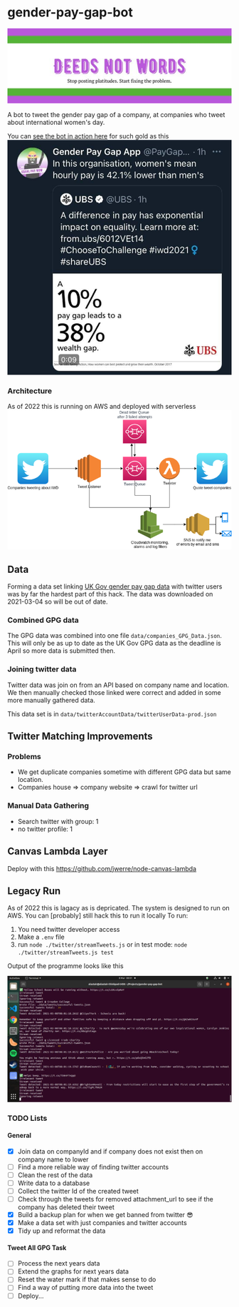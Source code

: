 # gender-pay-gap-bot

![Banner](https://github.com/alifensome/gender-pay-gap-bot/blob/main/images/banner.jpeg?raw=true)

A bot to tweet the gender pay gap of a company, at companies who tweet about international women's day.

You can [see the bot in action here](https://twitter.com/PayGapApp) for such gold as this
![Twitter-bot Tweet at UBS](https://github.com/alifensome/gender-pay-gap-bot/blob/main/images/ubs.jpeg?raw=true)

### Architecture 
As of 2022 this is running on AWS and deployed with serverless
![Architecture](https://github.com/alifensome/gender-pay-gap-bot/blob/main/images/GPGA.drawio.png?raw=true)

## Data
Forming a data set linking [UK Gov gender pay gap data](https://gender-pay-gap.service.gov.uk/viewing/download) with twitter users was by far the hardest part of this hack. The data was downloaded on 2021-03-04 so will be out of date.

### Combined GPG data
The GPG data was combined into one file `data/companies_GPG_Data.json`. This will only be as up to date as the UK Gov GPG data as the deadline is April so more data is submitted then.

### Joining twitter data
Twitter data was join on from an API based on company name and location. We then manually checked those linked were correct and added in some more manually gathered data.

This data set is in `data/twitterAccountData/twitterUserData-prod.json`

## Twitter Matching Improvements
### Problems
- We get duplicate companies sometime with different GPG data but same location.
- Companies house => company website => crawl for twitter url

### Manual Data Gathering
- Search twitter with group: 1
- no twitter profile: 1

## Canvas Lambda Layer
Deploy with this https://github.com/jwerre/node-canvas-lambda

## Legacy Run
As of 2022 this is lagacy as is depricated. The system is designed to run on AWS. You can [probably] still hack this to run it locally
 To run:
1. You need twitter developer access 
1. Make a `.env` file
1. run `node ./twitter/streamTweets.js` or in test mode: `node ./twitter/streamTweets.js test`

Output of the programme looks like this 

![Twitter-bot Tweet at UBS](https://github.com/alifensome/gender-pay-gap-bot/blob/main/images/terminal.jpeg?raw=true)

### TODO Lists
#### General
- [X] Join data on companyId and if company does not exist then on company name to lower
- [ ] Find a more reliable way of finding twitter accounts
- [ ] Clean the rest of the data
- [ ] Write data to a database
- [ ] Collect the twitter Id of the created tweet
- [ ] Check through the tweets for removed attachment_url to see if the company has deleted their tweet
- [X] Build a backup plan for when we get banned from twitter 😎
- [X] Make a data set with just companies and twitter accounts
- [X] Tidy up and reformat the data

#### Tweet All GPG Task
- [ ] Process the next years data
- [ ] Extend the graphs for next years data
- [ ] Reset the water mark if that makes sense to do
- [ ] Find a way of putting more data into the tweet
- [ ] Deploy...